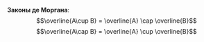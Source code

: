 **Законы де Моргана**:
$$\overline{A\cup B} = \overline{A} \cap \overline{B}$$
$$\overline{A\cap B} = \overline{A} \cup \overline{B}$$